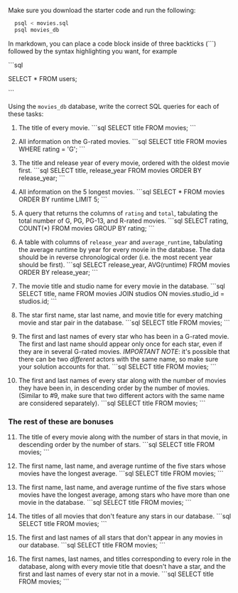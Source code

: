 Make sure you download the starter code and run the following:

```sh
  psql < movies.sql
  psql movies_db
```

In markdown, you can place a code block inside of three backticks (```) followed by the syntax highlighting you want, for example

\```sql

SELECT \* FROM users;

\```

Using the `movies_db` database, write the correct SQL queries for each of these tasks:

1.  The title of every movie.
    \```sql
        SELECT title 
            FROM movies;
    \```

2.  All information on the G-rated movies.
    \```sql
        SELECT title 
            FROM movies
            WHERE rating = 'G';
    \```

3.  The title and release year of every movie, ordered with the
    oldest movie first.
    \```sql
        SELECT title, release_year 
            FROM movies
            ORDER BY release_year;
    \```

4.  All information on the 5 longest movies.
    \```sql
        SELECT *
            FROM movies
            ORDER BY runtime
            LIMIT 5;
    \```

5.  A query that returns the columns of `rating` and `total`, tabulating the
    total number of G, PG, PG-13, and R-rated movies.
    \```sql
        SELECT rating, COUNT(*)
            FROM movies
            GROUP BY rating;
    \```

6.  A table with columns of `release_year` and `average_runtime`,
    tabulating the average runtime by year for every movie in the database. The data should be in reverse chronological order (i.e. the most recent year should be first).
    \```sql
        SELECT release_year, AVG(runtime)
            FROM movies
            ORDER BY release_year;
    \```

7.  The movie title and studio name for every movie in the
    database.
    \```sql
        SELECT title, name
            FROM movies
            JOIN studios
            ON movies.studio_id = studios.id;
    \```

8.  The star first name, star last name, and movie title for every
    matching movie and star pair in the database.
    \```sql
        SELECT title 
            FROM movies;
    \```

9.  The first and last names of every star who has been in a G-rated movie. The first and last name should appear only once for each star, even if they are in several G-rated movies. *IMPORTANT NOTE*: it's possible that there can be two *different* actors with the same name, so make sure your solution accounts for that.
    \```sql
        SELECT title FROM movies;
    \```

10. The first and last names of every star along with the number
    of movies they have been in, in descending order by the number of movies. (Similar to #9, make sure
    that two different actors with the same name are considered separately).
    \```sql
        SELECT title FROM movies;
    \```

### The rest of these are bonuses

11. The title of every movie along with the number of stars in
    that movie, in descending order by the number of stars.
    \```sql
        SELECT title FROM movies;
    \```

12. The first name, last name, and average runtime of the five
    stars whose movies have the longest average.
    \```sql
        SELECT title FROM movies;
    \```

13. The first name, last name, and average runtime of the five
    stars whose movies have the longest average, among stars who have more than one movie in the database.
    \```sql
        SELECT title FROM movies;
    \```

14. The titles of all movies that don't feature any stars in our
    database.
    \```sql
        SELECT title FROM movies;
    \```

15. The first and last names of all stars that don't appear in any movies in our database.
    \```sql
        SELECT title FROM movies;
    \```

16. The first names, last names, and titles corresponding to every
    role in the database, along with every movie title that doesn't have a star, and the first and last names of every star not in a movie.
    \```sql
        SELECT title FROM movies;
    \```
